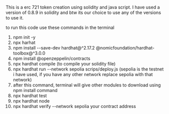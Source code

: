 
This is a erc 721 token creation using solidity and java script. I have used a version of 0.8.9 in solidity and btw its our choice to use any of the versions to use it.

to run this code use these commands in the terminal 

1. npm init -y
2. npx harhat
3. npm install --save-dev hardhat@^2.17.2 @nomicfoundation/hardhat-toolbox@^3.0.0
4. npm install @openzeppelin/contracts
5. npx hardhat compile (to compile your solidity file)
6. npx hardhat run --network sepolia scrips/deploy.js (sepolia is the testnet i have used, if you have any other network replace sepolia with that network)
7. after this command, terminal will give other modules to download using npm install command
8. npx hardhat test 
9. npx hardhat node 
10. npx hardhat verify  --network sepolia your contract address

